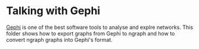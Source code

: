 # Talking with Gephi

[Gephi](https://gephi.org/) is one of the best software tools to analyse and explre networks.
This folder shows how to export graphs from Gephi to ngraph and how to convert ngraph graphs into Gephi's format.
